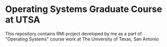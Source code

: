 # Operating Systems Graduate Course at UTSA
This repository contains RMI project developed by me as a part of "Operating Systems" course work at The University of Texas, San Antonio
